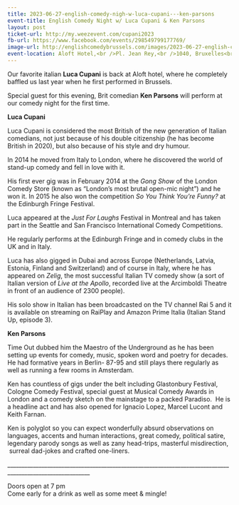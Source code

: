 ```yaml
---
title: 2023-06-27-english-comedy-nigh-w-luca-cupani---ken-parsons
event-title: English Comedy Night w/ Luca Cupani & Ken Parsons
layout: post
ticket-url: http://my.weezevent.com/cupani2023
fb-url: https://www.facebook.com/events/298549799177769/
image-url: http://englishcomedybrussels.com/images/2023-06-27-english-comedy-night-w-luca-cupani-ken-parsons.jpg
event-location: Aloft Hotel,<br />Pl. Jean Rey,<br />1040, Bruxelles<br />Belgique
---
```


<p>
    <p> Our favorite italian <strong>Luca Cupani</strong> is back at Aloft hotel, where he completely baffled us last year when he first performed in Brussels.</p>
    <p> Special guest for this evening, Brit comedian <strong>Ken Parsons</strong> will perform at our comedy night for the first time.</p>
    <p>
        <p> <strong>Luca Cupani</strong></p>
        <p> Luca Cupani is considered the most British of the new generation of Italian comedians, not just because of his double citizenship (he has become British in 2020), but also because of his style and dry humour. </p>
        <p> In 2014 he moved from Italy to London, where he discovered the world of stand-up comedy and fell in love with it.</p>
        <p> His first ever gig was in February 2014 at the <em>Gong Show</em> of the London Comedy Store (known as “London’s most brutal open-mic night”) and he won it. In 2015 he also won the competition <em>So You Think You’re Funny?</em> at the Edinburgh Fringe Festival.</p>
        <p> Luca appeared at the <em>Just For Laughs</em> Festival in Montreal and has taken part in the Seattle and San Francisco International Comedy Competitions.</p>
        <p> He regularly performs at the Edinburgh Fringe and in comedy clubs in the UK and in Italy.</p>
        <p> Luca has also gigged in Dubai and across Europe (Netherlands, Latvia, Estonia, Finland and Switzerland) and of course in Italy, where he has appeared on <em>Zelig</em>, the most successful Italian TV comedy show (a sort of Italian version of <em>Live at the Apollo</em>, recorded live at the Arcimboldi Theatre in front of an audience of 2300 people).</p>
        <p> His solo show in Italian has been broadcasted on the TV channel Rai 5 and it is available on streaming on RaiPlay and Amazon Prime Italia (Italian Stand Up, episode 3).</p>
    </p>
    <p>
        <p> <strong>Ken Parsons</strong></p>
        <p> Time Out dubbed him the Maestro of the Underground as he has been setting up events for comedy, music, spoken word and poetry for decades. He had formative years in Berlin- 87-95 and still plays there regularly as well as running a few rooms in Amsterdam.</p>
        <p> Ken has countless of gigs under the belt including Glastonbury Festival, Cologne Comedy Festival, special guest at Musical Comedy Awards in London and a comedy sketch on the mainstage to a packed Paradiso.  He is a headline act and has also opened for Ignacio Lopez, Marcel Lucont and Keith Farnan.</p>
        <p> Ken is polyglot so you can expect wonderfully absurd observations on languages, accents and human interactions, great comedy, political satire, legendary parody songs as well as zany head-trips, masterful misdirection,  surreal dad-jokes and crafted one-liners.</p>
    </p>
    <p> ___________________________________________________________________________________________________________</p>
    <p> <span><span>Doors open at 7 pm</span></span><br> Come early for a drink as well as some meet &amp; mingle!</p>
</p>
